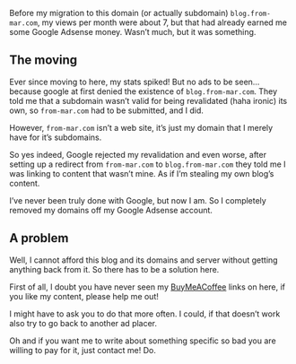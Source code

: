 Before my migration to this domain (or actually subdomain)  `blog.from-mar.com`, my views per month were about 7, but that had  already earned me some Google Adsense money. Wasn’t much, but it was  something.

## The moving

Ever since moving to here, my stats spiked! But no ads to be seen…  because google at first denied the existence of `blog.from-mar.com`.  They told me that a subdomain wasn’t valid for being revalidated (haha  ironic) its own, so `from-mar.com` had to be submitted, and I did.

However, `from-mar.com` isn’t a web site, it’s just my domain that I merely have for it’s subdomains.

So yes indeed, Google rejected my revalidation and even worse, after  setting up a redirect from `from-mar.com` to `blog.from-mar.com` they  told me I was linking to content that wasn’t mine. As if I’m stealing my own blog’s content.

I’ve never been truly done with Google, but now I am. So I completely removed my domains off my Google Adsense account.

## A problem

Well, I cannot afford this blog and its domains and server without  getting anything back from it. So there has to be a solution here.

First of all, I doubt you have never seen my [BuyMeACoffee](http://web.archive.org/web/20221207162011/https://www.buymeacoffee.com/JustMarOK) links on here, if you like my content, please help me out!

I might have to ask you to do that more often. I could, if that doesn’t work also try to go back to another ad placer.

Oh and if you want me to write about something specific so bad you are willing to pay for it, just contact me! Do.
